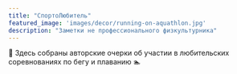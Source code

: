 ```yaml
---
title: "СпортоЛюбитель"
featured_image: 'images/decor/running-on-aquathlon.jpg'
description: "Заметки не профессионального физкультурника"
---
```


:runner: ​Здесь собраны авторские очерки об участии в любительских соревнованиях по бегу и плаванию  :swimmer: 